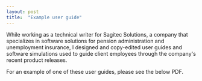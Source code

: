 ```yaml
---
layout: post
title:  "Example user guide"
---
```

While working as a technical writer for Sagitec Solutions, a company that specializes in software solutions for pension administration and unemployment insurance, I designed and copy-edited user guides and software simulations used to guide client employees through the company's recent product releases.

For an example of one of these user guides, please see the below PDF.

<object data="/samples/software-101-abbreviated-user-guide.pdf" width="75%" height="100%" type='application/pdf'/>